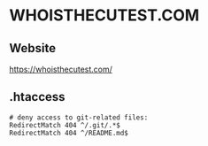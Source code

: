 # WHOISTHECUTEST.COM #


## Website ##

https://whoisthecutest.com/

## .htaccess ##

~~~apacheconf
# deny access to git-related files:
RedirectMatch 404 ^/.git/.*$
RedirectMatch 404 ^/README.md$
~~~